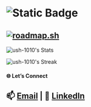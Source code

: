 # ![Static Badge](https://img.shields.io/badge/_Dash-Board-red)

[![roadmap.sh](https://roadmap.sh/card/wide/67b62c1098abd86c99843111?variant=dark&roadmaps=devops%2Ckubernetes%2Cterraform)](https://roadmap.sh)
<br>
---
![ush-1010's Stats](https://github-readme-stats.vercel.app/api?username=ush-1010&theme=tokyonight&show_icons=true&hide_border=false&count_private=false)

![ush-1010's Streak](https://github-readme-streak-stats.herokuapp.com/?user=ush-1010&theme=tokyonight&hide_border=false)

#### 🌐 Let’s Connect  
📫 [Email](mailto:nidhizala2307@gmail.com) | 💼 [LinkedIn](https://linkedin.com/in/nidhi-zala-2307)
---
